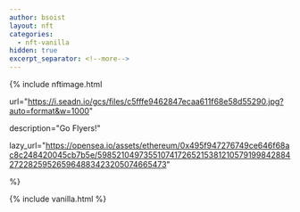 ```yaml
---
author: bsoist
layout: nft
categories:
  - nft-vanilla
hidden: true
excerpt_separator: <!--more-->
---
```

{% include nftimage.html 

url="https://i.seadn.io/gcs/files/c5fffe9462847ecaa611f68e58d55290.jpg?auto=format&w=1000"

description="Go Flyers!"

lazy_url="https://opensea.io/assets/ethereum/0x495f947276749ce646f68ac8c248420045cb7b5e/5985210497355107417265215381210579199842884272282595265964883423205074665473"

%}


<!--more-->
{% include vanilla.html %}
